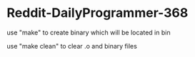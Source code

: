 # Reddit-DailyProgrammer-368
use "make" to create binary which will be located in bin 

use "make clean" to clear .o and binary files
